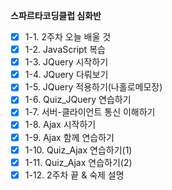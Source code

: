 **스파르타코딩클럽 심화반**

- [x] 1-1. 2주차 오늘 배울 것
- [x] 1-2. JavaScript 복습
- [x] 1-3. JQuery 시작하기
- [x] 1-4. JQuery 다뤄보기
- [x] 1-5. JQuery 적용하기(나홀로메모장)
- [x] 1-6. Quiz_JQuery 연습하기
- [x] 1-7. 서버-클라이언트 통신 이해하기
- [x] 1-8. Ajax 시작하기
- [x] 1-9. Ajax 함께 연습하기
- [x] 1-10. Quiz_Ajax 연습하기(1)
- [x] 1-11. Quiz_Ajax 연습하기(2)
- [x] 1-12. 2주차 끝 & 숙제 설명
